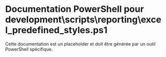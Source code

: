 # Documentation PowerShell pour development\scripts\reporting\excel_predefined_styles.ps1

Cette documentation est un placeholder et doit être générée par un outil PowerShell spécifique.
